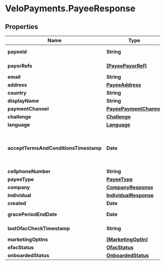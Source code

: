 # VeloPayments.PayeeResponse

## Properties

Name | Type | Description | Notes
------------ | ------------- | ------------- | -------------
**payeeId** | **String** |  | [optional] [readonly] 
**payorRefs** | [**[PayeePayorRef]**](PayeePayorRef.md) |  | [optional] [readonly] 
**email** | **String** |  | [optional] 
**address** | [**PayeeAddress**](PayeeAddress.md) |  | [optional] 
**country** | **String** |  | [optional] 
**displayName** | **String** |  | [optional] 
**paymentChannel** | [**PayeePaymentChannel**](PayeePaymentChannel.md) |  | [optional] 
**challenge** | [**Challenge**](Challenge.md) |  | [optional] 
**language** | [**Language**](Language.md) |  | [optional] 
**acceptTermsAndConditionsTimestamp** | **Date** | The timestamp when the payee last accepted T&amp;Cs | [optional] [readonly] 
**cellphoneNumber** | **String** |  | [optional] 
**payeeType** | [**PayeeType**](PayeeType.md) |  | [optional] 
**company** | [**CompanyResponse**](CompanyResponse.md) |  | [optional] 
**individual** | [**IndividualResponse**](IndividualResponse.md) |  | [optional] 
**created** | **Date** |  | [optional] 
**gracePeriodEndDate** | **Date** |  | [optional] [readonly] 
**lastOfacCheckTimestamp** | **String** |  | [optional] [readonly] 
**marketingOptIns** | [**[MarketingOptIn]**](MarketingOptIn.md) |  | [optional] 
**ofacStatus** | [**OfacStatus**](OfacStatus.md) |  | [optional] 
**onboardedStatus** | [**OnboardedStatus**](OnboardedStatus.md) |  | [optional] 



